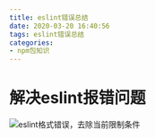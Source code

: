 ```yaml
---
title: eslint错误总结
date: 2020-03-20 16:40:56
tags: eslint错误总结
categories: 
- npm包知识
---
```


# 解决eslint报错问题

![eslint格式错误，去除当前限制条件](./images/vue/vue_eslint/eslint.png)